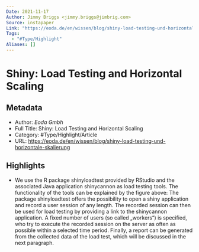 ```yaml
---
Date: 2021-11-17
Author: Jimmy Briggs <jimmy.briggs@jimbrig.com>
Source: instapaper
Link: "https://eoda.de/en/wissen/blog/shiny-load-testing-und-horizontale-skalierung"
Tags:
  - "#Type/Highlight"
Aliases: []
---
```


# Shiny: Load Testing and Horizontal Scaling

## Metadata

* Author: *Eoda Gmbh*
* Full Title: Shiny: Load Testing and Horizontal Scaling
* Category: #Type/Highlight/Article
* URL: https://eoda.de/en/wissen/blog/shiny-load-testing-und-horizontale-skalierung

## Highlights

* We use the R package shinyloadtest provided by RStudio and the associated Java application shinycannon as load testing tools.
  The functionality of the tools can be explained by the figure above:
  The package shinyloadtest offers the possibility to open a shiny application and record a user session of any length. The recorded session can then be used for load testing by providing a link to the shinycannon application. A fixed number of users (so called „workers“) is specified, who try to execute the recorded session on the server as often as possible within a selected time period. Finally, a report can be generated from the collected data of the load test, which will be discussed in the next paragraph.
